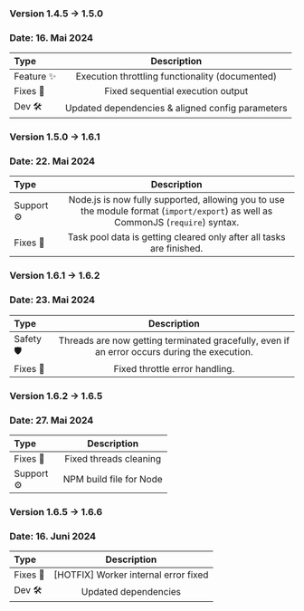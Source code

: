 ### Version 1.4.5 → 1.5.0

### Date: 16. Mai 2024

| Type          |                   Description                    | 
|:--------------|:------------------------------------------------:|
| Feature ✨     | Execution throttling functionality (documented)  |
| Fixes 🐞      |        Fixed sequential execution output         |
| Dev 🛠        | Updated dependencies & aligned config parameters |



### Version 1.5.0 → 1.6.1

### Date: 22. Mai 2024

| Type                                      |                                                           Description                                                           | 
|:------------------------------------------|:-------------------------------------------------------------------------------------------------------------------------------:|
| <div style="width: 71px">Support ⚙️</div> | Node.js is now fully supported, allowing you to use the module format (`import/export`) as well as CommonJS (`require`) syntax. |
| Fixes 🐞                                  |                              Task pool data is getting cleared only after all tasks are finished.                               |                                                


### Version 1.6.1 → 1.6.2

### Date: 23. Mai 2024

| Type                                      |                                         Description                                          | 
|:------------------------------------------|:--------------------------------------------------------------------------------------------:|
| <div style="width: 62px">Safety 🛡️</div> | Threads are now getting terminated gracefully, even if an error occurs during the execution. | 
| Fixes 🐞                                  |                                Fixed throttle error handling.                                |                                        




### Version 1.6.2 → 1.6.5

### Date: 27. Mai 2024

| Type                                      |       Description        | 
|:------------------------------------------|:------------------------:|
| Fixes 🐞                                  |  Fixed threads cleaning  |  
| <div style="width: 71px">Support ⚙️</div> | NPM build file for Node  |




### Version 1.6.5 → 1.6.6

### Date: 16. Juni 2024

| Type     |             Description              |
|:---------|:------------------------------------:|
| Fixes 🐞 | [HOTFIX] Worker internal error fixed |
| Dev 🛠   |         Updated dependencies         |